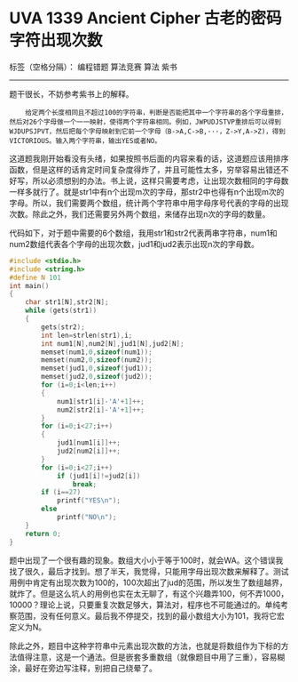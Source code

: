 ﻿# UVA 1339  Ancient Cipher 古老的密码 字符出现次数

标签（空格分隔）： 编程错题 算法竞赛 算法 紫书

---
题干很长，不妨参考紫书上的解释。

        给定两个长度相同且不超过100的字符串，判断是否能把其中一个字符串的各个字母重排，然后对26个字母做一个一一映射，使得两个字符串相同。例如，JWPUDJSTVP重排后可以得到WJDUPSJPVT，然后把每个字母映射到它前一个字母（B->A,C->B,···，Z->Y,A->Z)，得到VICTORIOUS。输入两个字符串，输出YES或者NO。

这道题我刚开始看没有头绪，如果按照书后面的内容来看的话，这道题应该用排序函数，但是这样的话肯定时间复杂度得炸了，并且可能性太多，穷举容易出错还不好写，所以必须想别的办法。书上说，这样只需要考虑，让出现次数相同的字母数一样多就行了。就是str1中有n个出现m次的字母，那str2中也得有n个出现m次的字母。所以，我们需要两个数组，统计两个字符串中用字母序号代表的字母的出现次数。除此之外，我们还需要另外两个数组，来储存出现n次的字母的数量。

代码如下，对于题中需要的6个数组，我用str1和str2代表两串字符串，num1和num2数组代表各个字母的出现次数，jud1和jud2表示出现n次的字母数。
```C
#include <stdio.h>
#include <string.h>
#define N 101
int main()
{
	char str1[N],str2[N];
	while (gets(str1))
	{
		gets(str2);
		int len=strlen(str1),i;
		int num1[N],num2[N],jud1[N],jud2[N];
		memset(num1,0,sizeof(num1));
		memset(num2,0,sizeof(num2));
		memset(jud1,0,sizeof(jud1));
		memset(jud2,0,sizeof(jud2));
		for (i=0;i<len;i++)
		{
			num1[str1[i]-'A'+1]++;
			num2[str2[i]-'A'+1]++;
		}
		for (i=0;i<27;i++)
		{
			jud1[num1[i]]++;
			jud2[num2[i]]++;
		}
		for (i=0;i<27;i++)
			if (jud1[i]!=jud2[i])
				break;
		if (i==27)
			printf("YES\n");
		else
			printf("NO\n");
	}
	return 0;
} 
```
题中出现了一个很有趣的现象。数组大小小于等于100时，就会WA。这个错误我找了很久，最后才找到。想了半天，我觉得，只能用字母出现次数来解释了。测试用例中肯定有出现次数为100的，100次超出了jud的范围，所以发生了数组越界，就炸了。但是这么坑人的用例也实在太无聊了，有这个兴趣弄100，何不弄1000，10000？理论上说，只要重复次数足够大，算法对，程序也不可能通过的。单纯考察范围，没有任何意义。最后我不停提交，找到的最小数组大小为101，我将它宏定义为N。

除此之外，题目中这种字符串中元素出现次数的方法，也就是将数组作为下标的方法值得注意，这是一个通法。但是嵌套多重数组（就像题目中用了三重），容易糊涂，最好在旁边写注释，别把自己绕晕了。





